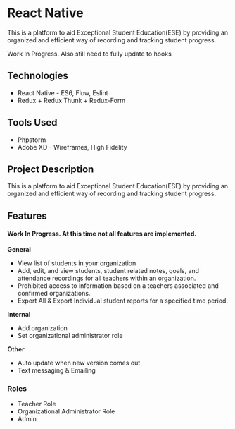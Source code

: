 # React Native
This is a platform to aid Exceptional Student Education(ESE) by providing an organized and efficient way of recording and tracking student progress.

Work In Progress. Also still need to fully update to hooks

## Technologies
* React Native - ES6, Flow, Eslint
* Redux + Redux Thunk + Redux-Form

## Tools Used
* Phpstorm
* Adobe XD - Wireframes, High Fidelity

## Project Description
This is a platform to aid Exceptional Student Education(ESE) by providing an organized and efficient way of recording and tracking student progress.

## Features
#### Work In Progress. At this time not all features are implemented.
**General**
* View list of students in your organization
* Add, edit, and view students, student related notes, goals, and attendance recordings for all teachers within an organization.
* Prohibited access to information based on a teachers associated and confirmed organizations.
* Export All & Export Individual student reports for a specified time period.

**Internal**
* Add organization
* Set organizational administrator role

**Other**
* Auto update when new version comes out
* Text messaging & Emailing

### Roles
* Teacher Role
* Organizational Administrator Role
* Admin
